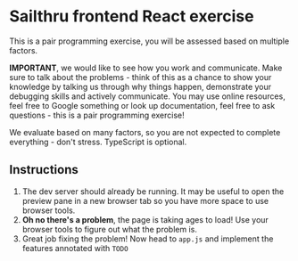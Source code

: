 # Sailthru frontend React exercise

This is a pair programming exercise, you will be assessed based on multiple factors.

**IMPORTANT**, we would like to see how you work and communicate. Make sure to talk about the problems - think of this as a chance to show your knowledge by talking us through why things happen, demonstrate your debugging skills and actively communicate. You may use online resources, feel free to Google something or look up documentation, feel free to ask questions - this is a pair programming exercise!

We evaluate based on many factors, so you are not expected to complete everything - don't stress. TypeScript is optional.

## Instructions

1. The dev server should already be running. It may be useful to open the preview pane in a new browser tab so you have more space to use browser tools.
2. **Oh no there's a problem**, the page is taking ages to load! Use your browser tools to figure out what the problem is.
3. Great job fixing the problem! Now head to `app.js` and implement the features annotated with `TODO`
